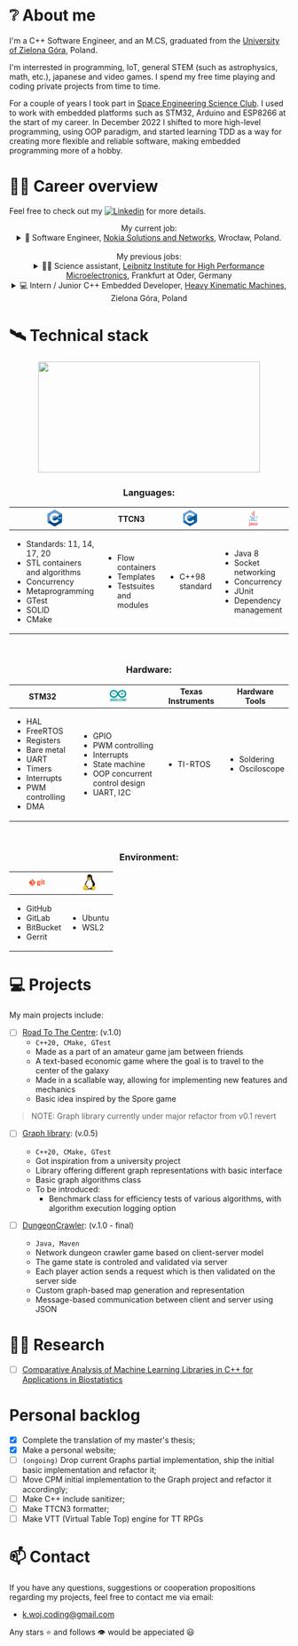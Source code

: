 # ❔ About me

I'm a C++ Software Engineer, and an M.CS, graduated from the [University of Zielona Góra](https://wiea.uz.zgora.pl/), Poland. 

I'm interrested in programming, IoT, general STEM (such as astrophysics, math, etc.), japanese and video games. I spend my free time playing and coding private projects from time to time. 

For a couple of years I took part in [Space Engineering Science Club](https://www.facebook.com/KNIKUZ). I used to work with embedded platforms such as STM32, Arduino and ESP8266 at the start of my career. In December 2022 I shifted to more high-level programming, using OOP paradigm, and started learning TDD as a way for creating more flexible and reliable software, making embedded programming more of a hobby.

# 👨‍💼 Career overview

Feel free to check out my [![Linkedin](https://img.shields.io/badge/-LinkedIn-blue?style=flat&logo=Linkedin&logoColor=white)](https://www.linkedin.com/in/kacper-wojciechowski-knik-uz/) for more details.

<div align="center">My current job:
<details>
<summary>
   📡  Software Engineer, <a href=https://nokiawroclaw.pl/>Nokia Solutions and Networks</a>, Wrocław, Poland.
</summary>
  <div align="center">
    <br>
    <p>Start date: 12-2022</p>
    <p>End date: </p>
  </div>
  <div align="left">
    <p>My responsibilities:</p>
    <samp>
      <ul align="left">
        <li><p>Developing new functionalities within the 5G RAN Control Plane layer;</p></li> 
        <li><p>Creating unit test regression using Google Test framework</p></li>
        <li><p>Creating for component level testing using TTCN3 language;</p></li>
        <li><p>Creating acceptance criteria in form of UML sequence diagrams for component level testing based on extensive specification of the system;</p></li>
        <li><p>Partaking in preparing technical specification for new features;</p></li>
        <li><p>Upholding code quality as a designated level reviewer in a 2-step C++ code review process.</p></li> 
      </ul>
    </samp>
  </div>
</details>
</div>

<br>
<div align="center">
My previous jobs:
<details>
  <summary>
    🧑‍🔬 Science assistant, <a href=https://www.ihp-microelectronics.com/>Leibnitz Institute for High Performance Microelectronics</a>, Frankfurt at Oder, Germany
  </summary>
  <br>
  <div align="center">
    <p>Start date: 10-2021</p>
    <p>End date: 2-2022 </p>
  <div align="left">
    My responsibilities:
    <ul>
      <li>Analysis of technical documentation of the TI-RTOS middleware and accompanying Hardware Abstraction Layer (HAL);</li>
      <li>Preparing technical know-how documents on using the middleware and HAL.</li>
    </ul>
  </div>
</details>

<details>
  <summary>
    💻 Intern / Junior C++ Embedded Developer, <a href=https://soloworkout.com/en/>Heavy Kinematic Machines</a>, Zielona Góra, Poland
  </summary>
  <br>
  <div align="center">
    <p>Start date: 7-2021</p>
    <p>End date: 8-2021</p>
  </div>
  <div align="left">
    My responsibilities:
    <ul>
      <li>Developing solutions for STM32 microcontrolers of L4xx and L0xx families;</li>
      <li>Manual testing of SOLO system functionalities</li>
    </ul>
  </div>
</details>
</div>

# 🛰️ Technical stack


<p align="center">
  <img width="400" height="200" src="https://github-readme-stats.vercel.app/api/top-langs/?username=KacperWojciechowski&size_weight=0.0005&count_weight=0.3&layout=compact&theme=vision-friendly-dark">
</p>


<div align="center">
   
### Languages:
   
| <img src="https://github.com/devicons/devicon/blob/master/icons/cplusplus/cplusplus-original.svg" title="C++"  alt="C++" width="30" height="30"/> | TTCN3 | <img src="https://github.com/devicons/devicon/blob/master/icons/c/c-original.svg" title="C"  alt="C" width="30" height="30"/> | <img src="https://github.com/devicons/devicon/blob/master/icons/java/java-original-wordmark.svg" title="Java" alt="Java" width="30" height="30">
|-----|-----|-----|-----|
| <div align="left"><ul><li>Standards: 11, 14, 17, 20</li><li>STL containers and algorithms</li><li>Concurrency</li><li>Metaprogramming</li><li>GTest</li><li>SOLID</li><li>CMake</li></ul></div> | <div align="left"><ul><li>Flow containers</li><li>Templates</li><li>Testsuites and modules</li></ul></div> | <div align="left"><ul><li>C++98 standard</li></ul></div> | <div align="left"><ul><li>Java 8</li><li>Socket networking</li><li>Concurrency</li><li>JUnit</li><li>Dependency management</li></ul></div> |
<br>

### Hardware:

| STM32 | <img src="https://github.com/devicons/devicon/blob/master/icons/arduino/arduino-original-wordmark.svg" title="Arduino" alt="Arduino" width="30" height="30"/> | Texas Instruments | Hardware Tools |
|-----|-----|-----|-----|
| <div align="left"><ul><li>HAL</li><li>FreeRTOS</li><li>Registers</li><li>Bare metal</li><li>UART</li><li>Timers</li><li>Interrupts</li><li>PWM controlling</li><li>DMA</li></ul></div>| <div align="left"><ul><li>GPIO</li><li>PWM controlling</li><li>Interrupts</li><li>State machine</li><li>OOP concurrent control design</li><li>UART, I2C</li></ul></div> | <div align="left"><ul><li>TI-RTOS</li></ul></div> | <div align="left"><ul><li>Soldering</li><li>Osciloscope</li></ul></div>
<br>

### Environment:

| <img src="https://github.com/devicons/devicon/blob/master/icons/git/git-plain-wordmark.svg" title="Git"  alt="Git" width="30" height="30"/> | <img src="https://github.com/devicons/devicon/blob/master/icons/linux/linux-original.svg" title="Linux"  alt="Linux" width="30" height="30"/> |
|-----|-----|
| <div align="left"><ul><li>GitHub</li><li>GitLab</li><li>BitBucket</li><li>Gerrit</li></ul></div> | <div align="left"><ul><li>Ubuntu</li><li>WSL2</li></ul></div> |
</div>

# 💻 Projects

My main projects include:

- [ ] [Road To The Centre](https://github.com/KacperWojciechowski/RoadToTheCentre): (v.1.0)
  - `C++20, CMake, GTest`
  - Made as a part of an amateur game jam between friends
  - A text-based economic game where the goal is to travel to the center of the galaxy
  - Made in a scallable way, allowing for implementing new features and mechanics
  - Basic idea inspired by the Spore game

> NOTE: Graph library currently under major refactor from v0.1 revert 
- [ ] [Graph library](https://github.com/KacperWojciechowski/Graphs): (v.0.5)
  - `C++20, CMake, GTest` 
  - Got inspiration from a university project
  - Library offering different graph representations with basic interface
  - Basic graph algorithms class
  - To be introduced:
    - Benchmark class for efficiency tests of various algorithms, with algorithm execution logging option
   
- [ ] [DungeonCrawler](https://github.com/KacperWojciechowski/DungeonCrawler): (v.1.0 - final)
  - `Java, Maven`
  - Network dungeon crawler game based on client-server model
  - The game state is controled and validated via server
  - Each player action sends a request which is then validated on the server side
  - Custom graph-based map generation and representation
  - Message-based communication between client and server using JSON

# 🧑‍🔬 Research

- [ ] [Comparative Analysis of Machine Learning Libraries in C++ for Applications in Biostatistics](https://www.researchgate.net/publication/382162127_Comparative_Analysis_of_Machine_Learning_Libraries_in_C_for_Applications_in_Biostatistics)

# Personal backlog
- [x] Complete the translation of my master's thesis;
- [x] Make a personal website;
- [ ] `(ongoing)` Drop current Graphs partial implementation, ship the initial basic implementation and refactor it;
- [ ] Move CPM initial implementation to the Graph project and refactor it accordingly;
- [ ] Make C++ include sanitizer;
- [ ] Make TTCN3 formatter;
- [ ] Make VTT (Virtual Table Top) engine for TT RPGs

# 📫 Contact

If you have any questions, suggestions or cooperation propositions regarding my projects, feel free to contact me via email:
  - k.woj.coding@gmail.com

Any stars ⭐ and follows 👁️ would be appeciated 😃
